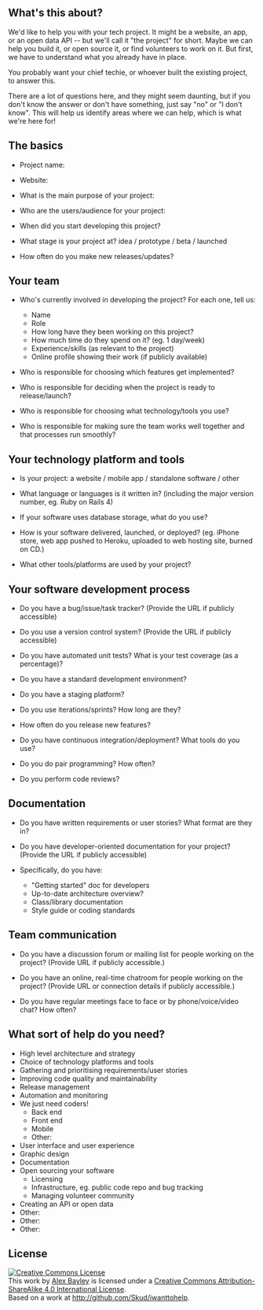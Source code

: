 ## What's this about?

We'd like to help you with your tech project.  It might be a website, an
app, or an open data API -- but we'll call it "the project" for short.
Maybe we can help you build it, or open source it, or find volunteers to
work on it.  But first, we have to understand what you already have in
place.

You probably want your chief techie, or whoever built the existing
project, to answer this.

There are a lot of questions here, and they might seem daunting, but if
you don't know the answer or don't have something, just say "no" or "I
don't know".  This will help us identify areas where we can help, which
is what we're here for!

## The basics

* Project name:

* Website:

* What is the main purpose of your project:

* Who are the users/audience for your project:

* When did you start developing this project?

* What stage is your project at? idea / prototype / beta / launched

* How often do you make new releases/updates?

## Your team

* Who's currently involved in developing the project?  For each one, tell us:

  * Name
  * Role
  * How long have they been working on this project?
  * How much time do they spend on it? (eg. 1 day/week)
  * Experience/skills (as relevant to the project)
  * Online profile showing their work (if publicly available)

* Who is responsible for choosing which features get implemented?

* Who is responsible for deciding when the project is ready to
release/launch?

* Who is responsible for choosing what technology/tools you use?

* Who is responsible for making sure the team works well together and
  that processes run smoothly?

## Your technology platform and tools

* Is your project: a website / mobile app / standalone software / other

* What language or languages is it written in? (including the major
  version number, eg. Ruby on Rails 4)

* If your software uses database storage, what do you use?

* How is your software delivered, launched, or deployed? (eg. iPhone
  store, web app pushed to Heroku, uploaded to web hosting site, burned
  on CD.)

* What other tools/platforms are used by your project?

## Your software development process

* Do you have a bug/issue/task tracker? (Provide the URL if publicly accessible)

* Do you use a version control system? (Provide the URL if publicly accessible)

* Do you have automated unit tests?  What is your test coverage (as a percentage)?

* Do you have a standard development environment?

* Do you have a staging platform?

* Do you use iterations/sprints? How long are they?

* How often do you release new features?

* Do you have continuous integration/deployment? What tools do you use?

* Do you do pair programming? How often?

* Do you perform code reviews?

## Documentation

* Do you have written requirements or user stories? What format are they in?

* Do you have developer-oriented documentation for your project? (Provide the URL if publicly accessible)

* Specifically, do you have:
  * "Getting started" doc for developers
  * Up-to-date architecture overview?
  * Class/library documentation
  * Style guide or coding standards

## Team communication

* Do you have a discussion forum or mailing list for people working on the project?
  (Provide URL if publicly accessible.)

* Do you have an online, real-time chatroom for people working on the project?
 (Provide URL or connection details if publicly accessible.)

* Do you have regular meetings face to face or by phone/voice/video
  chat?  How often?

## What sort of help do you need?

* High level architecture and strategy
* Choice of technology platforms and tools
* Gathering and prioritising requirements/user stories
* Improving code quality and maintainability
* Release management
* Automation and monitoring
* We just need coders!
  * Back end
  * Front end
  * Mobile
  * Other:
* User interface and user experience
* Graphic design
* Documentation
* Open sourcing your software
  * Licensing
  * Infrastructure, eg. public code repo and bug tracking
  * Managing volunteer community
* Creating an API or open data
* Other:
* Other:
* Other:

## License

<a rel="license"
href="http://creativecommons.org/licenses/by-sa/4.0/deed.en_US"><img
alt="Creative Commons License" style="border-width:0"
src="http://i.creativecommons.org/l/by-sa/4.0/88x31.png" /></a><br
/>This work by <a xmlns:cc="http://creativecommons.org/ns#"
href="http://infotrope.net" property="cc:attributionName"
rel="cc:attributionURL">Alex Bayley</a> is licensed under a <a
rel="license"
href="http://creativecommons.org/licenses/by-sa/4.0/deed.en_US">Creative
Commons Attribution-ShareAlike 4.0 International License</a>.<br />Based
on a work at <a xmlns:dct="http://purl.org/dc/terms/"
href="http://github.com/Skud/iwanttohelp"
rel="dct:source">http://github.com/Skud/iwanttohelp</a>.
